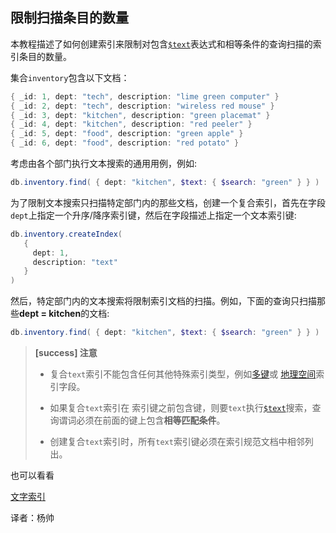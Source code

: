 ## 限制扫描条目的数量

本教程描述了如何创建索引来限制对包含[`$text`](https://docs.mongodb.com/master/reference/operator/query/text/#op._S_text)表达式和相等条件的查询扫描的索引条目的数量。

集合`inventory`包含以下文档：

```powershell
{ _id: 1, dept: "tech", description: "lime green computer" }
{ _id: 2, dept: "tech", description: "wireless red mouse" }
{ _id: 3, dept: "kitchen", description: "green placemat" }
{ _id: 4, dept: "kitchen", description: "red peeler" }
{ _id: 5, dept: "food", description: "green apple" }
{ _id: 6, dept: "food", description: "red potato" }
```

考虑由各个部门执行文本搜索的通用用例，例如:

```powershell
db.inventory.find( { dept: "kitchen", $text: { $search: "green" } } )
```

为了限制文本搜索只扫描特定部门内的那些文档，创建一个复合索引，首先在字段`dept`上指定一个升序/降序索引键，然后在字段描述上指定一个文本索引键:

```powershell
db.inventory.createIndex(
   {
     dept: 1,
     description: "text"
   }
)
```

然后，特定部门内的文本搜索将限制索引文档的扫描。例如，下面的查询只扫描那些**dept = kitchen**的文档:

```powershell
db.inventory.find( { dept: "kitchen", $text: { $search: "green" } } )
```

> **[success] 注意**
>
> * 复合`text`索引不能包含任何其他特殊索引类型，例如[多键](https://docs.mongodb.com/master/core/index-multikey/#index-type-multi-key)或 [地理空间](https://docs.mongodb.com/master/geospatial-queries/#index-feature-geospatial)索引字段。
>
> * 如果复合`text`索引在 索引键之前包含键，则要`text`执行[`$text`](https://docs.mongodb.com/master/reference/operator/query/text/#op._S_text)搜索，查询谓词必须在前面的键上包含**相等匹配条件**。
>
> * 创建复合`text`索引时，所有`text`索引键必须在索引规范文档中相邻列出。

也可以看看

[文字索引](https://docs.mongodb.com/master/core/index-text/)



译者：杨帅